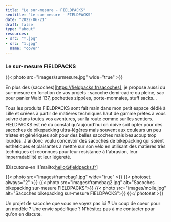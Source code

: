 ```yaml
---
title: "Le sur-mesure - FIELDPACKS"
seotitle: "Le sur-mesure - FIELDPACKS"
date: "2022-06-21"
draft: false
type: "about"
resources:
- src: "*.jpg"
- src: "1.jpg"
  name: "cover"
---
```

### Le sur-mesure FIELDPACKS

{{< photo src="images/surmesure.jpg" wide="true" >}}

En plus des (sacoches)[https://fieldpacks.fr/sacoches], je propose aussi du sur-mesure en fonction de vos projets : sacoche demi-cadre ou pleine, sac pour panier Wald 137, pochettes zippées, porte-monnaies, stuff sacks...

Tous les produits FIELDPACKS sont fait main dans mon petit espace dédié à Lille et créées à partir de matières techniques haut de gamme prêtes à vous suivre dans toutes vos aventures, sur la route comme sur les sentiers. FIELDPACKS est né du constat qu'aujourd'hui on doive soit opter pour des sacoches de bikepacking ultra-légères mais souvent aux couleurs un peu tristes et génériques soit pour des belles sacoches mais beaucoup trop lourdes. J'ai donc voulu concevoir des sacoches de bikepacking qui soient esthétiques et plaisantes à mettre sur son vélo en utilisant des matières très techniques et reconnues pour leur resistance à l'abrasion, leur imperméabilité et leur légèreté.

(Discutons-en !)[mailto:hello@fieldpacks.fr]

{{< photo src="images/framebag1.jpg" wide="true" >}}
{{< photoset always="2" >}} {{< photo src="images/framebag2.jpg" alt="Sacoches bikepacking sur-mesure FIELDPACKS">}} {{< photo src="images/molle.jpg" alt="Sacoches bikepacking sur-mesure FIELDPACKS">}} {{</ photoset >}}

Un projet de sacoche que vous ne voyez pas ici ? Un coup de coeur pour un modèle ? Une envie spécifique ? N'hésitez pas à me contacter pour qu'on en discute.
